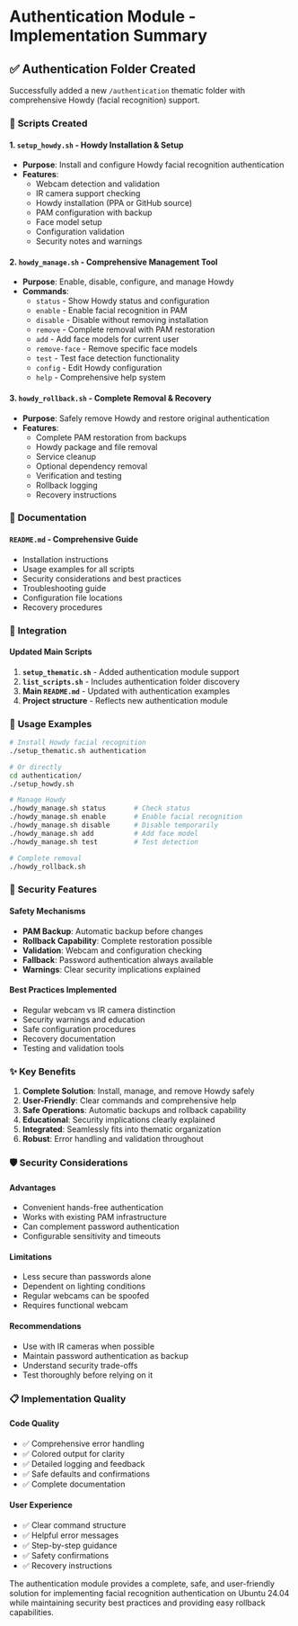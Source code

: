 # Authentication Module - Implementation Summary

## ✅ **Authentication Folder Created**

Successfully added a new `/authentication` thematic folder with comprehensive Howdy (facial recognition) support.

### 📁 **Scripts Created**

#### 1. `setup_howdy.sh` - Howdy Installation & Setup
- **Purpose**: Install and configure Howdy facial recognition authentication
- **Features**:
  - Webcam detection and validation
  - IR camera support checking
  - Howdy installation (PPA or GitHub source)
  - PAM configuration with backup
  - Face model setup
  - Configuration validation
  - Security notes and warnings

#### 2. `howdy_manage.sh` - Comprehensive Management Tool
- **Purpose**: Enable, disable, configure, and manage Howdy
- **Commands**:
  - `status` - Show Howdy status and configuration
  - `enable` - Enable facial recognition in PAM
  - `disable` - Disable without removing installation
  - `remove` - Complete removal with PAM restoration
  - `add` - Add face models for current user
  - `remove-face` - Remove specific face models
  - `test` - Test face detection functionality
  - `config` - Edit Howdy configuration
  - `help` - Comprehensive help system

#### 3. `howdy_rollback.sh` - Complete Removal & Recovery
- **Purpose**: Safely remove Howdy and restore original authentication
- **Features**:
  - Complete PAM restoration from backups
  - Howdy package and file removal
  - Service cleanup
  - Optional dependency removal
  - Verification and testing
  - Rollback logging
  - Recovery instructions

### 📖 **Documentation**

#### `README.md` - Comprehensive Guide
- Installation instructions
- Usage examples for all scripts
- Security considerations and best practices
- Troubleshooting guide
- Configuration file locations
- Recovery procedures

### 🔧 **Integration**

#### Updated Main Scripts
1. **`setup_thematic.sh`** - Added authentication module support
2. **`list_scripts.sh`** - Includes authentication folder discovery
3. **Main `README.md`** - Updated with authentication examples
4. **Project structure** - Reflects new authentication module

### 🚀 **Usage Examples**

```bash
# Install Howdy facial recognition
./setup_thematic.sh authentication

# Or directly
cd authentication/
./setup_howdy.sh

# Manage Howdy
./howdy_manage.sh status       # Check status
./howdy_manage.sh enable       # Enable facial recognition
./howdy_manage.sh disable      # Disable temporarily
./howdy_manage.sh add          # Add face model
./howdy_manage.sh test         # Test detection

# Complete removal
./howdy_rollback.sh
```

### 🔐 **Security Features**

#### Safety Mechanisms
- **PAM Backup**: Automatic backup before changes
- **Rollback Capability**: Complete restoration possible
- **Validation**: Webcam and configuration checking
- **Fallback**: Password authentication always available
- **Warnings**: Clear security implications explained

#### Best Practices Implemented
- Regular webcam vs IR camera distinction
- Security warnings and education
- Safe configuration procedures
- Recovery documentation
- Testing and validation tools

### ✨ **Key Benefits**

1. **Complete Solution**: Install, manage, and remove Howdy safely
2. **User-Friendly**: Clear commands and comprehensive help
3. **Safe Operations**: Automatic backups and rollback capability
4. **Educational**: Security implications clearly explained
5. **Integrated**: Seamlessly fits into thematic organization
6. **Robust**: Error handling and validation throughout

### 🛡️ **Security Considerations**

#### Advantages
- Convenient hands-free authentication
- Works with existing PAM infrastructure
- Can complement password authentication
- Configurable sensitivity and timeouts

#### Limitations
- Less secure than passwords alone
- Dependent on lighting conditions
- Regular webcams can be spoofed
- Requires functional webcam

#### Recommendations
- Use with IR cameras when possible
- Maintain password authentication as backup
- Understand security trade-offs
- Test thoroughly before relying on it

### 📋 **Implementation Quality**

#### Code Quality
- ✅ Comprehensive error handling
- ✅ Colored output for clarity
- ✅ Detailed logging and feedback
- ✅ Safe defaults and confirmations
- ✅ Complete documentation

#### User Experience
- ✅ Clear command structure
- ✅ Helpful error messages
- ✅ Step-by-step guidance
- ✅ Safety confirmations
- ✅ Recovery instructions

The authentication module provides a complete, safe, and user-friendly solution for implementing facial recognition authentication on Ubuntu 24.04 while maintaining security best practices and providing easy rollback capabilities.
